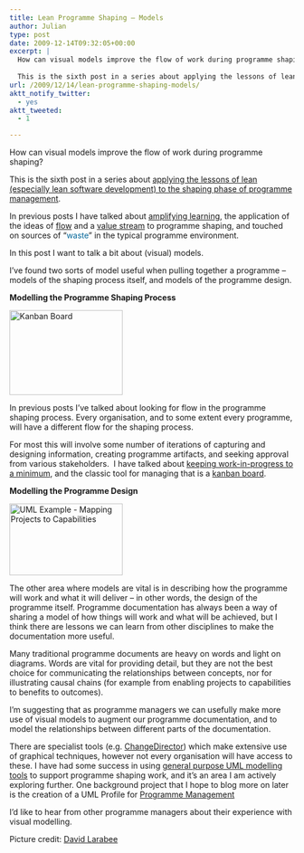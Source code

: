 ```yaml
---
title: Lean Programme Shaping – Models
author: Julian
type: post
date: 2009-12-14T09:32:05+00:00
excerpt: |
  How can visual models improve the flow of work during programme shaping?
  
  This is the sixth post in a series about applying the lessons of lean (especially lean software development) to the shaping phase of programme managem
url: /2009/12/14/lean-programme-shaping-models/
aktt_notify_twitter:
  - yes
aktt_tweeted:
  - 1

---
```

How can visual models improve the flow of work during programme shaping?

This is the sixth post in a series about [applying the lessons of lean (especially lean software development) to the shaping phase of programme management][1].

In previous posts I have talked about [amplifying learning][2], the application of the ideas of [flow][3] and a [value stream][4] to programme shaping, and touched on sources of “<a style="color: #006699; text-decoration: none;" href="https://www.synesthesia.co.uk/blog/archives/2009/11/05/lean-programme-shaping-exploring-waste/">waste</a>” in the typical programme environment.

In this post I want to talk a bit about (visual) models.

I’ve found two sorts of model useful when pulling together a programme – models of the shaping process itself, and models of the programme design.

**Modelling the Programme Shaping Process**

<img class="floatleftmargin" src="https://farm4.static.flickr.com/3043/2740704314_baa5d86c44.jpg" border="0" alt="Kanban Board" width="200" height="150" />

In previous posts I’ve talked about looking for flow in the programme shaping process. Every organisation, and to some extent every programme, will have a different flow for the shaping process.

For most this will involve some number of iterations of capturing and designing information, creating programme artifacts, and seeking approval from various stakeholders.  I have talked about [keeping work-in-progress to a minimum][5], and the classic tool for managing that is a [kanban board][6].

**Modelling the Programme Design**

<img class="floatrightmargin size-medium wp-image-1732" title="UML Example - Mapping Projects to Capabilities" src="https://www.synesthesia.co.uk/blog/wp-content/uploads/2009/12/UML-Example-Mapping-Projects-to-Capabilities-300x190.jpg" alt="UML Example - Mapping Projects to Capabilities" width="200" height="127" />

The other area where models are vital is in describing how the programme will work and what it will deliver – in other words, the design of the programme itself. Programme documentation has always been a way of sharing a model of how things will work and what will be achieved, but I think there are lessons we can learn from other disciplines to make the documentation more useful.

Many traditional programme documents are heavy on words and light on diagrams. Words are vital for providing detail, but they are not the best choice for communicating the relationships between concepts, nor for illustrating causal chains (for example from enabling projects to capabilities to benefits to outcomes).

I’m suggesting that as programme managers we can usefully make more use of visual models to augment our programme documentation, and to model the relationships between different parts of the documentation.

There are specialist tools (e.g. [ChangeDirector][7]) which make extensive use of graphical techniques, however not every organisation will have access to these. I have had some success in using [general purpose UML modelling tools][8] to support programme shaping work, and it’s an area I am actively exploring further. One background project that I hope to blog more on later is the creation of a UML Profile for <a class="zem_slink" title="Program management" rel="wikipedia" href="https://en.wikipedia.org/wiki/Program_management">Programme Management</a>

I&#8217;d like to hear from other programme managers about their experience with visual modelling.

Picture credit: <a href="https://www.flickr.com/photos/laribee/2740704314/" target="_blank">David Larabee</a>

<div class="zemanta-pixie" style="margin-top: 10px; height: 15px;">
  <img class="zemanta-pixie-img" style="border: none; float: right;" src="https://img.zemanta.com/pixy.gif?x-id=a70f78d1-6218-4838-b71f-3c1b82286049" alt="" /><span class="zem-script more-info pretty-attribution"></span>
</div>

 [1]: https://www.synesthesia.co.uk/blog/archives/2009/10/25/agile-programme-shaping-first-thoughts/
 [2]: https://www.synesthesia.co.uk/blog/archives/2009/11/19/lean-programme-shaping-amplifying-learning/
 [3]: https://www.synesthesia.co.uk/blog/archives/2009/11/05/lean-programme-shaping-more-on-flow/
 [4]: https://www.synesthesia.co.uk/blog/archives/2009/11/03/lean-programme-shaping-finding-the-value-stream/
 [5]: https://www.synesthesia.co.uk/blog/archives/2009/11/05/lean-programme-shaping-exploring-waste/
 [6]: https://www.infoq.com/articles/agile-kanban-boards
 [7]: https://www.changedirector.com/Solutions
 [8]: https://www.sparxsystems.com.au/
